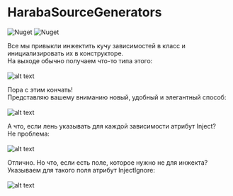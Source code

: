 # HarabaSourceGenerators
![Nuget](https://img.shields.io/nuget/v/HarabaSourceGenerators.Generators)
![Nuget](https://img.shields.io/nuget/dt/HarabaSourceGenerators.Generators?color=green)

Все мы привыкли инжектить кучу зависимостей в класс и инициализировать их в конструкторе.<br>
На выходе обычно получаем что-то типа этого:<br><br>
![alt text](https://image.prntscr.com/image/fQu_o7pGRd2iVGxsoldzZw.png)

Пора с этим кончать!<br>
Представляю вашему вниманию новый, удобный и элегантный способ:<br><br>
![alt text](https://image.prntscr.com/image/pKnVAJnYSLqlGTy5ZgfmYw.png)

А что, если лень указывать для каждой зависимости атрибут Inject?<br>
Не проблема:<br><br>
![alt text](https://image.prntscr.com/image/WH_VuE70SxGT-xqSvu_vhg.png)

Отлично. Но что, если есть поле, которое нужно не для инжекта?<br>
Указываем для такого поля атрибут InjectIgnore:<br><br>
![alt text](https://image.prntscr.com/image/I1eSHDglSJewrUg7xlrjYw.png)

